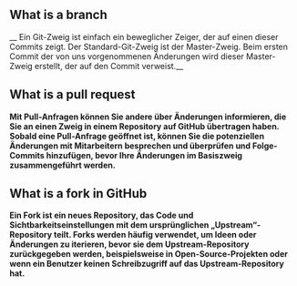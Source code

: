 ## What is a branch

__ Ein Git-Zweig ist einfach ein beweglicher Zeiger, der auf einen dieser Commits zeigt. Der Standard-Git-Zweig ist der Master-Zweig. Beim ersten Commit der von uns vorgenommenen Änderungen wird dieser Master-Zweig erstellt, der auf den Commit verweist.__

## What is a pull request

**Mit Pull-Anfragen können Sie andere über Änderungen informieren, die Sie an einen Zweig in einem Repository auf GitHub übertragen haben. Sobald eine Pull-Anfrage geöffnet ist, können Sie die potenziellen Änderungen mit Mitarbeitern besprechen und überprüfen und Folge-Commits hinzufügen, bevor Ihre Änderungen im Basiszweig zusammengeführt werden.**

## What is a fork in GitHub

**Ein Fork ist ein neues Repository, das Code und Sichtbarkeitseinstellungen mit dem ursprünglichen „Upstream“-Repository teilt. Forks werden häufig verwendet, um Ideen oder Änderungen zu iterieren, bevor sie dem Upstream-Repository zurückgegeben werden, beispielsweise in Open-Source-Projekten oder wenn ein Benutzer keinen Schreibzugriff auf das Upstream-Repository hat.**

